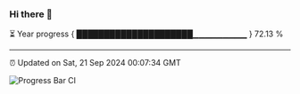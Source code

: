 ### Hi there 👋

⏳ Year progress { █████████████████████▁▁▁▁▁▁▁▁▁ } 72.13 %

---

⏰ Updated on Sat, 21 Sep 2024 00:07:34 GMT

![Progress Bar CI](https://github.com/EinsPommes/EinsPommes/blob/main/.github/workflows/main.yml)
